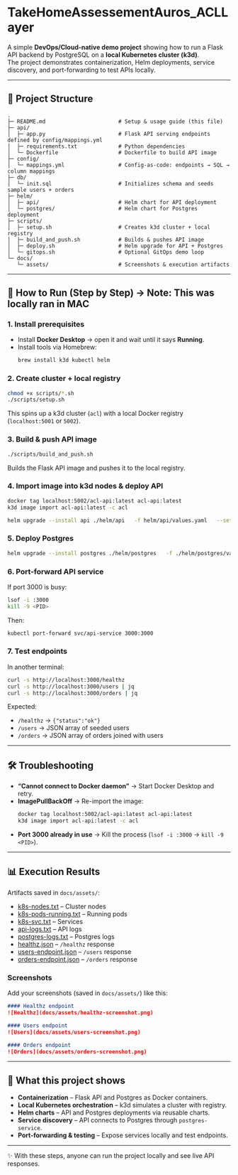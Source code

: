 # TakeHomeAssessementAuros_ACLLayer

A simple **DevOps/Cloud-native demo project** showing how to run a Flask API backend by PostgreSQL on a **local Kubernetes cluster (k3d)**.  
The project demonstrates containerization, Helm deployments, service discovery, and port-forwarding to test APIs locally.

---

## 📂 Project Structure

```
.
├─ README.md                       # Setup & usage guide (this file)
├─ api/
│  ├─ app.py                       # Flask API serving endpoints defined by config/mappings.yml
│  ├─ requirements.txt             # Python dependencies
│  └─ Dockerfile                   # Dockerfile to build API image
├─ config/
│  └─ mappings.yml                 # Config-as-code: endpoints → SQL → column mappings
├─ db/
│  └─ init.sql                     # Initializes schema and seeds sample users + orders
├─ helm/
│  ├─ api/                         # Helm chart for API deployment
│  └─ postgres/                    # Helm chart for Postgres deployment
├─ scripts/
│  ├─ setup.sh                     # Creates k3d cluster + local registry
│  ├─ build_and_push.sh            # Builds & pushes API image
│  ├─ deploy.sh                    # Helm upgrade for API + Postgres
│  └─ gitops.sh                    # Optional GitOps demo loop
└─ docs/
   └─ assets/                      # Screenshots & execution artifacts
```

---

## 🚀 How to Run (Step by Step) -> Note: This was locally ran in MAC

### 1. Install prerequisites
- Install **Docker Desktop** → open it and wait until it says **Running**.
- Install tools via Homebrew:
  ```bash
  brew install k3d kubectl helm
  ```

### 2. Create cluster + local registry
```bash
chmod +x scripts/*.sh
./scripts/setup.sh
```
This spins up a k3d cluster (`acl`) with a local Docker registry (`localhost:5001` or `5002`).

### 3. Build & push API image
```bash
./scripts/build_and_push.sh
```
Builds the Flask API image and pushes it to the local registry.

### 4. Import image into k3d nodes & deploy API
```bash
docker tag localhost:5002/acl-api:latest acl-api:latest
k3d image import acl-api:latest -c acl

helm upgrade --install api ./helm/api   -f helm/api/values.yaml   --set image.repository=acl-api   --set image.tag=latest   --set-file mappingYaml=./config/mappings.yml
```

### 5. Deploy Postgres
```bash
helm upgrade --install postgres ./helm/postgres   -f ./helm/postgres/values.yaml   --set-file initSql=./db/init.sql
```

### 6. Port-forward API service
If port 3000 is busy:
```bash
lsof -i :3000
kill -9 <PID>
```

Then:
```bash
kubectl port-forward svc/api-service 3000:3000
```

### 7. Test endpoints
In another terminal:
```bash
curl -s http://localhost:3000/healthz
curl -s http://localhost:3000/users | jq
curl -s http://localhost:3000/orders | jq
```

Expected:
- `/healthz` → `{"status":"ok"}`
- `/users` → JSON array of seeded users
- `/orders` → JSON array of orders joined with users

---

## 🛠 Troubleshooting

- **“Cannot connect to Docker daemon”** → Start Docker Desktop and retry.  
- **ImagePullBackOff** → Re-import the image:
  ```bash
  docker tag localhost:5002/acl-api:latest acl-api:latest
  k3d image import acl-api:latest -c acl
  ```
- **Port 3000 already in use** → Kill the process (`lsof -i :3000` → `kill -9 <PID>`).  

---

## 📊 Execution Results

Artifacts saved in `docs/assets/`:

- [k8s-nodes.txt](docs/assets/k8s-nodes.txt) – Cluster nodes  
- [k8s-pods-running.txt](docs/assets/k8s-pods-running.txt) – Running pods  
- [k8s-svc.txt](docs/assets/k8s-svc.txt) – Services  
- [api-logs.txt](docs/assets/api-logs.txt) – API logs  
- [postgres-logs.txt](docs/assets/postgres-logs.txt) – Postgres logs  
- [healthz.json](docs/assets/healthz.json) – `/healthz` response  
- [users-endpoint.json](docs/assets/users-endpoint.json) – `/users` response  
- [orders-endpoint.json](docs/assets/orders-endpoint.json) – `/orders` response  

### Screenshots
Add your screenshots (saved in `docs/assets/`) like this:

```md
#### Healthz endpoint
![Healthz](docs/assets/healthz-screenshot.png)

#### Users endpoint
![Users](docs/assets/users-screenshot.png)

#### Orders endpoint
![Orders](docs/assets/orders-screenshot.png)
```

---

## 📘 What this project shows

- **Containerization** – Flask API and Postgres as Docker containers.  
- **Local Kubernetes orchestration** – k3d simulates a cluster with registry.  
- **Helm charts** – API and Postgres deployments via reusable charts.  
- **Service discovery** – API connects to Postgres through `postgres-service`.  
- **Port-forwarding & testing** – Expose services locally and test endpoints.  

---

✨ With these steps, anyone can run the project locally and see live API responses.
